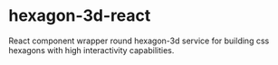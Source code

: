 # hexagon-3d-react
React component wrapper round hexagon-3d service for building css hexagons with high interactivity capabilities.
